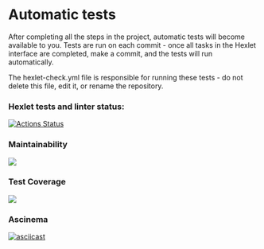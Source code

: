 # Automatic tests

After completing all the steps in the project, automatic tests will become available to you. Tests are run on each commit - once all tasks in the Hexlet interface are completed, make a commit, and the tests will run automatically.

The hexlet-check.yml file is responsible for running these tests - do not delete this file, edit it, or rename the repository.

### Hexlet tests and linter status:
[![Actions Status](https://github.com/IshimuraHide/java-project-71/actions/workflows/hexlet-check.yml/badge.svg)](https://github.com/IshimuraHide/java-project-71/actions)

### Maintainability
<a href="https://codeclimate.com/github/IshimuraHide/java-project-71/maintainability"><img src="https://api.codeclimate.com/v1/badges/de96c64418a68cb36436/maintainability" /></a>

### Test Coverage
<a href="https://codeclimate.com/github/IshimuraHide/java-project-71/test_coverage"><img src="https://api.codeclimate.com/v1/badges/de96c64418a68cb36436/test_coverage" /></a>

### Ascinema
[![asciicast](https://asciinema.org/a/iPEDpjP51QJkxils4Q86MP5oV.svg)](https://asciinema.org/a/iPEDpjP51QJkxils4Q86MP5oV)  
